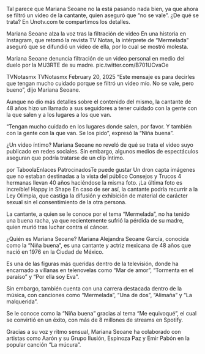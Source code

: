 Tal parece que Mariana Seoane no la está pasando nada bien, ya que ahora se filtró un video de la cantante, quien aseguró que “no se vale”. ¿De qué se trata? En Unotv.com te compartimos los detalles.

Mariana Seoane alza la voz tras la filtración de video
En una historia en Instagram, que retomó la revista TV Notas, la intérprete de “Mermelada” aseguró que se difundió un video de ella, por lo cual se mostró molesta.

Mariana Seoane denuncia filtración de un video personal en medio del duelo por la MU3RTE de su madre.
 pic.twitter.com/B701UCvaOe

TVNotasmx TVNotasmx February 20, 2025
“Este mensaje es para decirles que tengan mucho cuidado porque se filtró un video mío. No se vale, pero bueno”, dijo Mariana Seoane.

Aunque no dio más detalles sobre el contenido del mismo, la cantante de 48 años hizo un llamado a sus seguidores a tener cuidado con la gente con la que salen y a los lugares a los que van.

“Tengan mucho cuidado en los lugares donde salen, por favor. Y también con la gente con la que van. Se los pido”, expresó la “Niña buena”.

¿Un video íntimo?
Mariana Seoane no reveló de qué se trata el video suyo publicado en redes sociales. Sin embargo, algunos medios de espectáculos aseguran que podría tratarse de un clip íntimo.

por TaboolaEnlaces PatrocinadosTe puede gustar
Un dron capta imágenes que no estaban destinadas a la vista del público
Consejos y Trucos
4 hermanas llevan 40 años haciéndose la misma foto. ¡La última foto es increíble!
Happy in Shape
En caso de ser así, la cantante podría recurrir a la Ley Olimpia, que castiga la difusión y exhibición de material de carácter sexual sin el consentimiento de la otra persona.

La cantante, a quien se le conoce por el tema “Mermelada”, no ha tenido una buena racha, ya que recientemente sufrió la pérdida de su madre, quien murió tras luchar contra el cáncer.

¿Quién es Mariana Seoane?
Mariana Alejandra Seoane García, conocida como la “Niña buena”, es una cantante y actriz mexicana de 48 años que nació en 1976 en la Ciudad de México.

Es una de las figuras más queridas dentro de la televisión, donde ha encarnado a villanas en telenovelas como “Mar de amor”, “Tormenta en el paraíso” y “Por ella soy Eva”.


Sin embargo, también cuenta con una carrera destacada dentro de la música, con canciones como “Mermelada”, “Una de dos”, “Alimaña” y “La malquerida”.

Se le conoce como la “Niña buena” gracias al tema “Me equivoqué”, el cual se convirtió en un éxito, con más de 8 millones de streams en Spotify.

Gracias a su voz y ritmo sensual, Mariana Seoane ha colaborado con artistas como Aarón y su Grupo Ilusión, Espinoza Paz y Emir Pabón en la popular canción “La múcura”.
